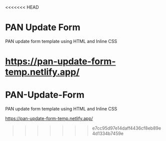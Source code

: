 <<<<<<< HEAD
# PAN Update Form

PAN update form template using HTML and Inline CSS

https://pan-update-form-temp.netlify.app/
=======
# PAN-Update-Form

PAN update form template using HTML and Inline CSS

https://pan-update-form-temp.netlify.app/
>>>>>>> e7cc95d97e14daff4436cf8eb89e4d1334b7459e
